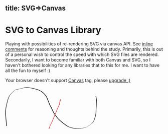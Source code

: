 title: SVG=>Canvas
---

# SVG to Canvas Library

Playing with possibilities of re-rendering SVG via canvas API. See [inline
comments][code] for reasoning and thoughts behind the study. Primarily, this is
out of a personal wish to control the speed with which SVG files are rendered.
Secondarily, I want to become familiar with both Canvas and SVG, so I haven't
bothered looking for any libraries that to this for me. I want to have all the
fun to myself :)

[code]: /inc/svgToCanvas.js

<div class="avoid-markdown">
  <canvas id="airspace" class="dev" width="500px" height="300px">
    <p>Your browser doesn't support <a
    href="http://en.wikipedia.org/wiki/Canvas_element">Canvas</a> tag, please <a
    href="http://www.google.com/chrome/">upgrade :)</a></p>
  </canvas>
</div><!--//.avoid-markdown-->

<div class="avoid-markdown">
  <svg
     xmlns:dc="http://purl.org/dc/elements/1.1/"
     xmlns:cc="http://creativecommons.org/ns#"
     xmlns:rdf="http://www.w3.org/1999/02/22-rdf-syntax-ns#"
     xmlns:svg="http://www.w3.org/2000/svg"
     xmlns="http://www.w3.org/2000/svg"
     xmlns:sodipodi="http://sodipodi.sourceforge.net/DTD/sodipodi-0.dtd"
     xmlns:inkscape="http://www.inkscape.org/namespaces/inkscape"
     width="291.84979"
     height="131.75499"
     id="svg2"
     version="1.1"
     inkscape:version="0.48.2 r9819"
     sodipodi:docname="wave.svg">
    <defs
       id="defs4" />
    <sodipodi:namedview
       id="base"
       pagecolor="#ffffff"
       bordercolor="#666666"
       borderopacity="1.0"
       inkscape:pageopacity="0.0"
       inkscape:pageshadow="2"
       inkscape:zoom="1.1382963"
       inkscape:cx="308.01185"
       inkscape:cy="15.958593"
       inkscape:document-units="px"
       inkscape:current-layer="layer1"
       showgrid="false"
       showborder="false"
       fit-margin-top="0"
       fit-margin-left="0"
       fit-margin-right="0"
       fit-margin-bottom="0"
       inkscape:window-width="1680"
       inkscape:window-height="1026"
       inkscape:window-x="0"
       inkscape:window-y="24"
       inkscape:window-maximized="1" />
    <metadata
       id="metadata7">
      <rdf:RDF>
        <cc:Work
           rdf:about="">
          <dc:format>image/svg+xml</dc:format>
          <dc:type
             rdf:resource="http://purl.org/dc/dcmitype/StillImage" />
          <dc:title />
        </cc:Work>
      </rdf:RDF>
    </metadata>
    <g
       inkscape:label="Layer 1"
       inkscape:groupmode="layer"
       id="layer1"
       transform="translate(-218.16925,-574.62136)">
      <path
         style="fill:#000000;fill-opacity:1;fill-rule:nonzero;stroke:none"
         id="path2985"
         d="m 221.48782,389.50531 c -0.007,-4.80909 -0.5933,-9.60203 -1.11405,-14.3773 -0.66239,-7.14064 -1.3967,-14.27511 -1.89698,-21.42967 -0.67892,-6.9259 -0.17001,-13.81218 0.90254,-20.66189 1.53017,-8.64177 3.70843,-17.15901 5.97689,-25.63265 1.347,-5.86626 3.61915,-11.05435 6.90573,-16.05978 3.3456,-4.61835 7.49611,-8.569 11.59996,-12.5005 2.60527,-2.25895 5.52989,-4.33398 8.81364,-5.48279 1.17307,-0.41039 2.95322,-0.79814 4.14837,-1.08158 5.24069,-0.78 10.41336,-1.87212 15.53627,-3.21553 3.22813,-0.72771 6.37696,-1.83556 9.6539,-2.35091 1.74498,-0.27442 2.91734,-0.27766 4.6885,-0.35905 6.03599,0.13265 12.02569,1.07514 17.93618,2.25414 5.49722,1.16175 10.94077,2.50261 16.30088,4.18747 4.93191,1.4529 9.48059,3.90132 13.83753,6.58532 4.16575,2.57676 7.62145,6.00728 10.84595,9.65008 2.72407,3.08245 4.65854,6.68949 6.38943,10.39028 1.82837,4.24651 3.46222,8.57149 5.26736,12.82776 1.37746,3.43223 2.58691,6.9385 4.14113,10.29646 1.4342,2.83754 3.11145,5.54371 4.65058,8.3256 1.52699,3.00905 2.78028,6.13731 4.12545,9.22788 1.45648,3.10029 3.12474,6.08639 4.90586,9.00922 2.45315,3.7862 5.24047,7.338 7.93733,10.95 2.85539,3.98807 6.3286,7.45784 9.91578,10.78018 4.22343,3.7256 8.70966,7.13234 13.18442,10.54613 3.92628,3.16842 8.01373,6.12145 12.40638,8.60671 4.20964,2.11148 8.73683,3.4368 13.27032,4.64172 4.62282,1.09591 9.31393,1.89237 14.03848,2.38557 5.08027,0.31664 10.12115,-0.25028 15.14558,-0.91849 4.98054,-0.66384 9.87951,-1.68162 14.6656,-3.20725 3.76494,-1.35348 7.10638,-3.53906 10.42884,-5.71042 4.11446,-2.70307 7.74037,-5.47599 10.79581,-9.35986 3.48614,-4.51133 5.15277,-9.94926 6.78586,-15.32044 1.16692,-4.19173 2.36778,-8.36783 2.97578,-12.68261 0.42545,-4.18942 0.38228,-8.40972 0.39146,-12.61571 0.10288,-3.24103 0.47718,-6.46376 0.68455,-9.69814 0.1904,-3.53513 0.0857,-7.07585 0.2686,-10.6105 0.17376,-2.99888 0.64215,-5.97061 0.41985,-8.97426 -0.12842,-2.19717 -0.47676,-4.35518 -0.86372,-6.51787 -0.26661,-1.37613 -0.44982,-2.76596 -0.52851,-4.1652 0.042,-0.99129 -0.22418,-1.931 -0.55041,-2.85725 -0.12363,-0.28939 -0.0161,-0.25187 -0.25052,-0.23219 0,0 1.44681,-0.98993 1.44681,-0.98993 l 0,0 c 0.3083,0.16393 0.19345,0.0417 0.33442,0.37603 0.32797,0.94058 0.61836,1.89569 0.57116,2.90223 0.0725,1.39421 0.24605,2.7798 0.50902,4.15135 0.38579,2.1686 0.74483,4.33071 0.87066,6.53403 0.23266,3.01452 -0.24564,5.99291 -0.42693,9.00273 -0.19123,3.53248 -0.0702,7.07088 -0.25256,10.60452 -0.20501,3.23541 -0.59724,6.45706 -0.70902,9.69865 -0.009,4.21091 0.0419,8.43557 -0.36972,12.63111 -0.60239,4.32892 -1.81634,8.51338 -2.9867,12.71742 -1.63152,5.38087 -3.28128,10.83789 -6.74954,15.37287 -3.06956,3.95802 -6.61745,6.66194 -10.77586,9.41223 -4.25324,2.79006 -8.61395,5.53072 -13.37166,7.37862 -4.79174,1.51016 -9.6947,2.51661 -14.67616,3.1778 -5.03421,0.66751 -10.08811,1.22525 -15.17692,0.89131 -4.72832,-0.50244 -9.42421,-1.30356 -14.04947,-2.41019 -4.54513,-1.2098 -9.08572,-2.54235 -13.29914,-4.67502 -4.39275,-2.49635 -8.47689,-5.46238 -12.40816,-8.63307 -4.47945,-3.41715 -8.97025,-6.8274 -13.19807,-10.55674 -3.59494,-3.32947 -7.07562,-6.80694 -9.93682,-10.80385 -2.69923,-3.61718 -5.49088,-7.17256 -7.95278,-10.95953 -1.7874,-2.92813 -3.46462,-5.91844 -4.92245,-9.0269 -1.34371,-3.08535 -2.59085,-6.21039 -4.11526,-9.21482 -1.54351,-2.7842 -3.22667,-5.49187 -4.66038,-8.33447 -1.55109,-3.36207 -2.75706,-6.87212 -4.13155,-10.30817 -1.80208,-4.25516 -3.43435,-8.57857 -5.26563,-12.82147 -1.72641,-3.68451 -3.65403,-7.27628 -6.3645,-10.34808 -3.20939,-3.63422 -6.65738,-7.04859 -10.81179,-9.61192 -4.35117,-2.67201 -8.89214,-5.10614 -13.8152,-6.54957 -5.35358,-1.67952 -10.7898,-3.02087 -16.27972,-4.1798 -5.90598,-1.17202 -11.89301,-2.11138 -17.9247,-2.21125 -1.81593,0.0914 -2.88893,0.0937 -4.67418,0.38148 -3.27039,0.52715 -6.41713,1.62395 -9.64113,2.35241 -5.12865,1.33805 -10.30761,2.41349 -15.54772,3.21977 -3.81566,0.92058 -7.19618,1.99542 -10.02765,4.87816 -4.10405,3.92248 -8.25223,7.86477 -11.61216,12.46414 -3.2663,4.93477 -5.62969,10.22457 -6.95437,16.02247 -2.28012,8.46565 -4.46221,16.97776 -5.98443,25.61637 -1.07018,6.83622 -1.57774,13.70949 -0.90749,20.62209 0.49101,7.15303 1.21934,14.28603 1.89444,21.42324 0.53233,4.77396 1.12237,9.56392 1.16505,14.37215 0,0 -1.54834,0.78892 -1.54834,0.78892 z"
         inkscape:connector-curvature="0"
         transform="translate(0,308.2677)" />
      <path
         style="fill:#d40000"
         id="path2983"
         d="m 137.25207,140.85864 c 0.27068,-4.31615 1.30049,-8.5097 2.59847,-12.6173 1.58939,-4.5058 3.7579,-8.79351 6.00682,-13.00145 2.65708,-4.9911 4.66482,-10.28235 6.78721,-15.51215 1.64317,-4.108896 3.35768,-8.187416 5.0449,-12.278512 1.53587,-3.55051 3.20136,-7.026861 4.55897,-10.650971 1.35387,-3.775256 2.96804,-7.446013 4.65817,-11.080325 1.7208,-3.332579 3.21004,-6.749371 4.5638,-10.242946 0.84172,-2.046273 1.36359,-4.186982 1.61761,-6.379595 0.0332,-1.231956 0.46215,-2.399332 0.72756,-3.591989 0.0594,-0.948549 0.4475,-1.802511 0.74611,-2.689985 0.18371,-1.062263 0.42993,-2.09281 0.74031,-3.127109 0.0968,-0.466554 0.30805,-0.871168 0.57258,-1.259652 0,0 1.60604,-0.693002 1.60604,-0.693002 l 0,0 c -0.29284,0.361085 -0.50887,0.741361 -0.60089,1.206114 -0.31372,1.035737 -0.58487,2.058826 -0.73576,3.130695 -0.29385,0.885454 -0.70708,1.726777 -0.75472,2.673811 -0.26186,1.190086 -0.70203,2.351863 -0.74127,3.578464 -0.24788,2.208339 -0.76605,4.366764 -1.61347,6.427003 -1.36212,3.494666 -2.83137,6.924951 -4.56588,10.256226 -1.69206,3.630178 -3.31131,7.295819 -4.66429,11.068396 -1.35288,3.627452 -3.00678,7.108538 -4.55484,10.655469 -1.69205,4.092855 -3.4117,8.172694 -5.05862,12.283796 -2.12916,5.231162 -4.13274,10.527772 -6.77945,15.528302 -2.24823,4.1987 -4.4104,8.47923 -6.01405,12.97023 -1.30394,4.08995 -2.35113,8.26959 -2.58843,12.57479 0,0 -1.55688,0.77169 -1.55688,0.77169 z"
         inkscape:connector-curvature="0"
         transform="translate(218.16925,574.62136)" />
    </g>
  </svg>
</div><!--//.avoid-markdown-->

